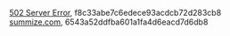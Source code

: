 [502 Server Error](http://labs.google.com/gaudi), f8c33abe7c6edece93acdcb72d283cb8  
[summize.com](http://summize.com), 6543a52ddfba601a1fa4d6eacd7d6db8  
